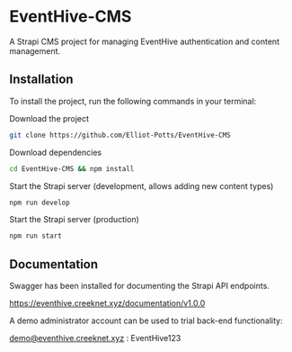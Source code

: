 # EventHive-CMS

A Strapi CMS project for managing EventHive authentication and content management.

## Installation

To install the project, run the following commands in your terminal:

Download the project

```bash
git clone https://github.com/Elliot-Potts/EventHive-CMS
```

Download dependencies

```bash
cd EventHive-CMS && npm install
```

Start the Strapi server (development, allows adding new content types)

```bash
npm run develop
```


Start the Strapi server (production)

```bash
npm run start
```

## Documentation

Swagger has been installed for documenting the Strapi API endpoints.

https://eventhive.creeknet.xyz/documentation/v1.0.0

A demo administrator account can be used to trial back-end functionality:

demo@eventhive.creeknet.xyz : EventHive123

